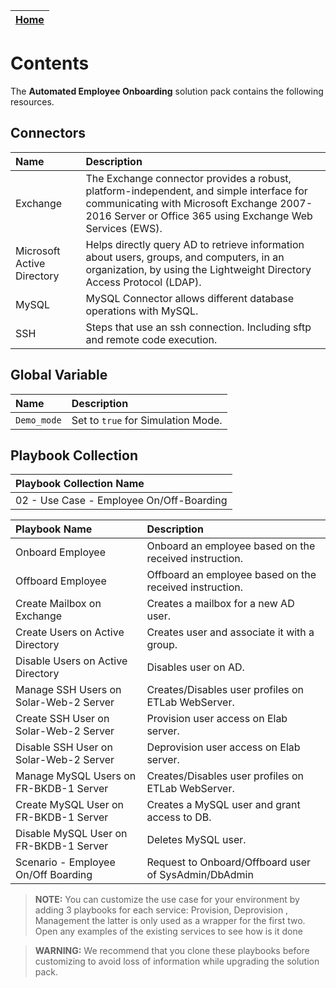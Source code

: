 | [Home](../README.md) |
|----------------------|

# Contents

The **Automated Employee Onboarding** solution pack contains the following resources.

## Connectors

| Name                       | Description                                                                                                                                                                                      |
|:---------------------------|:-------------------------------------------------------------------------------------------------------------------------------------------------------------------------------------------------|
| Exchange                   | The Exchange connector provides a robust, platform-independent, and simple interface for communicating with Microsoft Exchange 2007-2016 Server or Office 365 using Exchange Web Services (EWS). |
| Microsoft Active Directory | Helps directly query AD to retrieve information about users, groups, and computers, in an organization, by using the Lightweight Directory Access Protocol (LDAP).                               |
| MySQL                      | MySQL Connector allows different database operations with MySQL.                                                                                                                                 |
| SSH                        | Steps that use an ssh connection. Including sftp and remote code execution.                                                                                                                      |

## Global Variable

| Name        | Description                        |
|:------------|:-----------------------------------|
| `Demo_mode` | Set to `true` for Simulation Mode. |

## Playbook Collection

| Playbook Collection Name                 |
|:-----------------------------------------|
| 02 - Use Case - Employee On/Off-Boarding |

| Playbook Name                          | Description                                             |
|:---------------------------------------|:--------------------------------------------------------|
| Onboard Employee                       | Onboard an employee based on the received instruction.  |
| Offboard Employee                      | Offboard an employee based on the received instruction. |
| Create Mailbox on Exchange             | Creates a mailbox for a new AD user.                    |
| Create Users on Active Directory       | Creates user and associate it with a group.             |
| Disable Users on Active Directory      | Disables user on AD.                                    |
| Manage SSH Users on Solar-Web-2 Server | Creates/Disables user profiles on ETLab WebServer.      |
| Create SSH User on Solar-Web-2 Server  | Provision user access on Elab server.                   |
| Disable SSH User on Solar-Web-2 Server | Deprovision user access on Elab server.                 |
| Manage MySQL Users on FR-BKDB-1 Server | Creates/Disables user profiles on ETLab WebServer.      |
| Create MySQL User on FR-BKDB-1 Server  | Creates a MySQL user and grant access to DB.            |
| Disable MySQL User on FR-BKDB-1 Server | Deletes MySQL user.                                     |
| Scenario - Employee On/Off Boarding    | Request to Onboard/Offboard user of SysAdmin/DbAdmin    |

> **NOTE:** You can customize the use case for your environment by adding 3 playbooks for each service: Provision, Deprovision , Management the latter is only used as a wrapper for the first two. Open any examples of the existing services to see how is it done

>**WARNING:** We recommend that you clone these playbooks before customizing to avoid loss of information while upgrading the solution pack.
